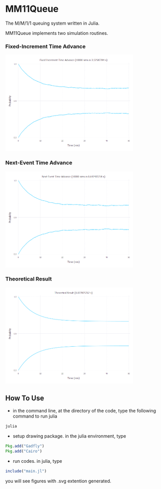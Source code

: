 # MM11Queue
The M/M/1/1 queuing system written in Julia.

MM11Queue implements two simulation routines.

### Fixed-Increment Time Advance
<img src=fig/fixed_increment.png width=400 />

### Next-Event Time Advance
<img src=fig/next_event.png width=400 />

### Theoretical Result
<img src=fig/theoretical.png width=400 />

## How To Use

* in the command line, at the directory of the code, type the following command to run julia
```cmd
julia
```

* setup drawing package. in the julia environment, type
```julia
Pkg.add("Gadfly")
Pkg.add("Cairo")
```

* run codes. in julia, type
```julia
include("main.jl")
```
you will see figures with .svg extention generated.
